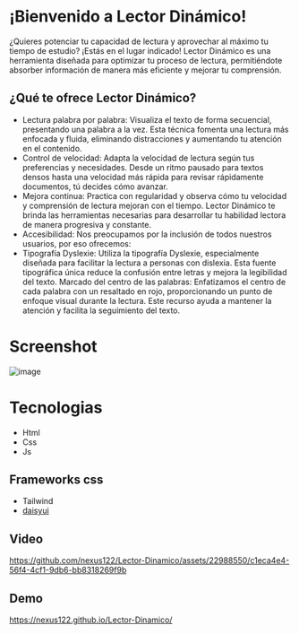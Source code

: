 # ¡Bienvenido a Lector Dinámico!
¿Quieres potenciar tu capacidad de lectura y aprovechar al máximo tu tiempo de estudio? ¡Estás en el lugar indicado! Lector Dinámico es una herramienta diseñada para optimizar tu proceso de lectura, permitiéndote absorber información de manera más eficiente y mejorar tu comprensión.

## ¿Qué te ofrece Lector Dinámico?
- Lectura palabra por palabra: Visualiza el texto de forma secuencial, presentando una palabra a la vez. Esta técnica fomenta una lectura más enfocada y fluida, eliminando distracciones y aumentando tu atención en el contenido.
- Control de velocidad: Adapta la velocidad de lectura según tus preferencias y necesidades. Desde un ritmo pausado para textos densos hasta una velocidad más rápida para revisar rápidamente documentos, tú decides cómo avanzar.
- Mejora continua: Practica con regularidad y observa cómo tu velocidad y comprensión de lectura mejoran con el tiempo. Lector Dinámico te brinda las herramientas necesarias para desarrollar tu habilidad lectora de manera progresiva y constante.
- Accesibilidad: Nos preocupamos por la inclusión de todos nuestros usuarios, por eso ofrecemos:
- Tipografía Dyslexie: Utiliza la tipografía Dyslexie, especialmente diseñada para facilitar la lectura a personas con dislexia. Esta fuente tipográfica única reduce la confusión entre letras y mejora la legibilidad del texto.
Marcado del centro de las palabras: Enfatizamos el centro de cada palabra con un resaltado en rojo, proporcionando un punto de enfoque visual durante la lectura. Este recurso ayuda a mantener la atención y facilita la seguimiento del texto.

# Screenshot
![image](https://github.com/nexus122/Lector-Dinamico/assets/22988550/692bdfc6-28ce-47d4-a75c-757fe5262aef)


# Tecnologias
- Html
- Css
- Js

## Frameworks css
- Tailwind
- [daisyui](https://daisyui.com)

## Video
https://github.com/nexus122/Lector-Dinamico/assets/22988550/c1eca4e4-56f4-4cf1-9db6-bb8318269f9b

## Demo
https://nexus122.github.io/Lector-Dinamico/




